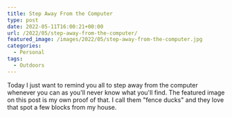 ```yaml
---
title: Step Away From the Computer
type: post
date: 2022-05-11T16:00:21+00:00
url: /2022/05/step-away-from-the-computer/
featured_image: /images/2022/05/step-away-from-the-computer.jpg
categories:
  - Personal
tags:
  - Outdoors
---
```


Today I just want to remind you all to step away from the computer whenever you can as you'll never know what you'll find. The featured image on this post is my own proof of that. I call them "fence ducks" and they love that spot a few blocks from my house.